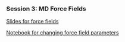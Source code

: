 ### Session 3: MD Force Fields

[Slides for force fields](ForceFields.pdf)

[Notebook for changing force field parameters](BondsNAngles.ipynb)